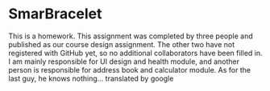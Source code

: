 # SmarBracelet
This is a homework.
This assignment was completed by three people and published as our course design assignment.
The other two have not registered with GitHub yet, so no additional collaborators have been filled in.
I am mainly responsible for UI design and health module, and another person is responsible for address book and calculator module. As for the last guy, he knows nothing...
translated by google

